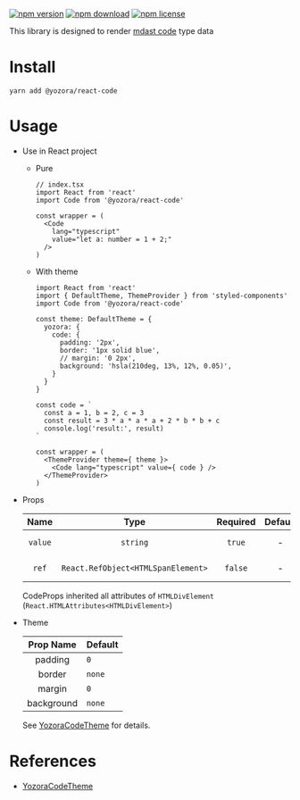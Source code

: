 [![npm version](https://img.shields.io/npm/v/@yozora/react-code.svg)](https://www.npmjs.com/package/@yozora/react-code)
[![npm download](https://img.shields.io/npm/dm/@yozora/react-code.svg)](https://www.npmjs.com/package/@yozora/react-code)
[![npm license](https://img.shields.io/npm/l/@yozora/react-code.svg)](https://www.npmjs.com/package/@yozora/react-code)


This library is designed to render [mdast code][] type data


# Install

  ```shell
  yarn add @yozora/react-code
  ```

# Usage
  * Use in React project

    - Pure

      ```tsx
      // index.tsx
      import React from 'react'
      import Code from '@yozora/react-code'

      const wrapper = (
        <Code
          lang="typescript"
          value="let a: number = 1 + 2;"
        />
      )
      ```

    - With theme

      ```tsx
      import React from 'react'
      import { DefaultTheme, ThemeProvider } from 'styled-components'
      import Code from '@yozora/react-code'

      const theme: DefaultTheme = {
        yozora: {
          code: {
            padding: '2px',
            border: '1px solid blue',
            // margin: '0 2px',
            background: 'hsla(210deg, 13%, 12%, 0.05)',
          }
        }
      }

      const code = `
        const a = 1, b = 2, c = 3
        const result = 3 * a * a * a + 2 * b * b + c
        console.log('result:', result)
      `

      const wrapper = (
        <ThemeProvider theme={ theme }>
          <Code lang="typescript" value={ code } />
        </ThemeProvider>
      )
      ```

  * Props

     Name     | Type                                | Required  | Default | Description
    :--------:|:-----------------------------------:|:---------:|:-------:|:-------------
     `value`  | `string`                            | `true`    | -       | code content
     `ref`    | `React.RefObject<HTMLSpanElement>`  | `false`   | -       | Forwarded ref callback

    CodeProps inherited all attributes of `HTMLDivElement` (`React.HTMLAttributes<HTMLDivElement>`)

  * Theme

     Prop Name    | Default
    :------------:|:--------------
     padding      | `0`
     border       | `none`
     margin       | `0`
     background   | `none`

    See [YozoraCodeTheme][] for details.


# References

  - [YozoraCodeTheme][]

[mdast code]: https://github.com/syntax-tree/mdast#code
[YozoraCodeTheme]: (https://github.com/guanghechen/yozora-react/blob/master/packages/code/src/theme.ts)
